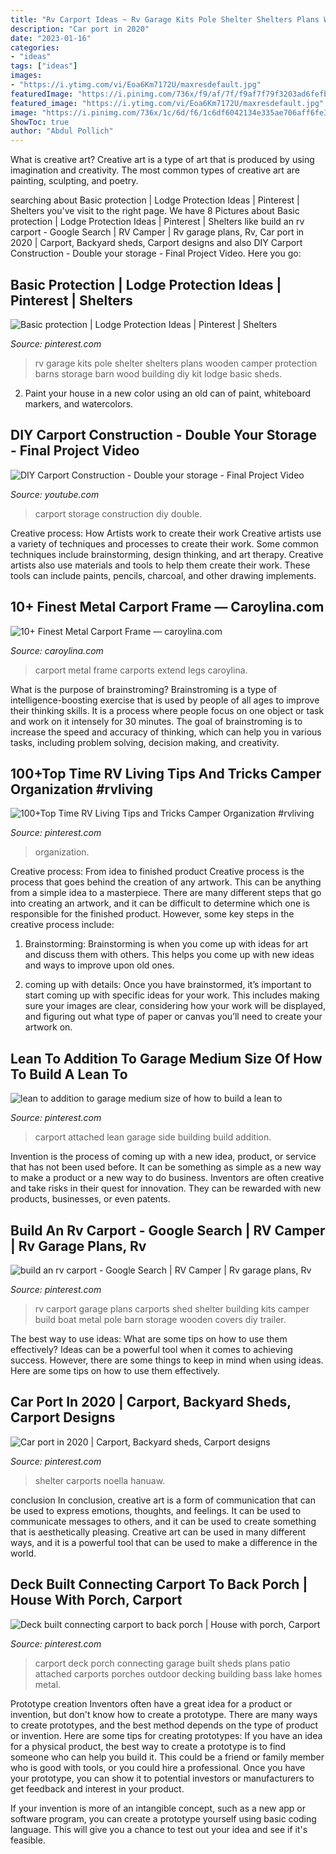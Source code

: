 ```yaml
---
title: "Rv Carport Ideas ~ Rv Garage Kits Pole Shelter Shelters Plans Wooden Camper Protection Barns Storage Barn Wood Building Diy Kit Lodge Basic Sheds"
description: "Car port in 2020"
date: "2023-01-16"
categories:
- "ideas"
tags: ["ideas"]
images:
- "https://i.ytimg.com/vi/Eoa6Km7172U/maxresdefault.jpg"
featuredImage: "https://i.pinimg.com/736x/f9/af/7f/f9af7f79f3203ad6fefbbc89619798c4.jpg"
featured_image: "https://i.ytimg.com/vi/Eoa6Km7172U/maxresdefault.jpg"
image: "https://i.pinimg.com/736x/1c/6d/f6/1c6df6042134e335ae706aff6fe37c86--carport-ideas-river-house.jpg"
ShowToc: true
author: "Abdul Pollich"
---
```



What is creative art?
Creative art is a type of art that is produced by using imagination and creativity. The most common types of creative art are painting, sculpting, and poetry.

	

		
searching about Basic protection | Lodge Protection Ideas | Pinterest | Shelters you've visit to the right page. We have 8 Pictures about Basic protection | Lodge Protection Ideas | Pinterest | Shelters like build an rv carport - Google Search | RV Camper | Rv garage plans, Rv, Car port in 2020 | Carport, Backyard sheds, Carport designs and also DIY Carport Construction - Double your storage - Final Project Video. Here you go:
		
    
## Basic Protection | Lodge Protection Ideas | Pinterest | Shelters

<img loading=lazy src="https://s-media-cache-ak0.pinimg.com/736x/95/4b/21/954b21e79bcb467160b940b8a0bb88eb.jpg" onerror="this.onerror=null;this.src='https://tse1.mm.bing.net/th?id=OIP.PC9vjTtiTVzJQxmvKIpkMgHaFj&amp;pid=15.1';" alt="Basic protection | Lodge Protection Ideas | Pinterest | Shelters">

_Source: pinterest.com_

>rv garage kits pole shelter shelters plans wooden camper protection barns storage barn wood building diy kit lodge basic sheds. 

	

2. Paint your house in a new color using an old can of paint, whiteboard markers, and watercolors.

    
## DIY Carport Construction - Double Your Storage - Final Project Video

<img loading=lazy src="https://i.ytimg.com/vi/Eoa6Km7172U/maxresdefault.jpg" onerror="this.onerror=null;this.src='https://tse1.mm.bing.net/th?id=OIP.Fs0bhx7IzPNCJFGguU1C7AHaEK&amp;pid=15.1';" alt="DIY Carport Construction - Double your storage - Final Project Video">

_Source: youtube.com_

>carport storage construction diy double. 

	

Creative process: How Artists work to create their work
Creative artists use a variety of techniques and processes to create their work. Some common techniques include brainstorming, design thinking, and art therapy. Creative artists also use materials and tools to help them create their work. These tools can include paints, pencils, charcoal, and other drawing implements.

    
## 10+ Finest Metal Carport Frame — Caroylina.com

<img loading=lazy src="https://caroylina.com/wp-content/uploads/2020/01/aframe-horizontal-carports-siram-metal-buildings-facade-sample-in-metal-carport-frame.jpg" onerror="this.onerror=null;this.src='https://tse3.mm.bing.net/th?id=OIP.KNC389_2FsPsolyGTbtregHaEK&amp;pid=15.1';" alt="10+ Finest Metal Carport Frame — caroylina.com">

_Source: caroylina.com_

>carport metal frame carports extend legs caroylina. 

	

What is the purpose of brainstroming?
Brainstroming is a type of intelligence-boosting exercise that is used by people of all ages to improve their thinking skills. It is a process where people focus on one object or task and work on it intensely for 30 minutes. The goal of brainstroming is to increase the speed and accuracy of thinking, which can help you in various tasks, including problem solving, decision making, and creativity.

    
## 100+Top Time RV Living Tips And Tricks Camper Organization #rvliving

<img loading=lazy src="https://i.pinimg.com/736x/f9/af/7f/f9af7f79f3203ad6fefbbc89619798c4.jpg" onerror="this.onerror=null;this.src='https://tse3.mm.bing.net/th?id=OIP._YRo5cViiS15rRCfC7rrLAHaKW&amp;pid=15.1';" alt="100+Top Time RV Living Tips and Tricks Camper Organization #rvliving">

_Source: pinterest.com_

>organization. 

	

Creative process: From idea to finished product
Creative process is the process that goes behind the creation of any artwork. This can be anything from a simple idea to a masterpiece. There are many different steps that go into creating an artwork, and it can be difficult to determine which one is responsible for the finished product. However, some key steps in the creative process include:
1. Brainstorming: Brainstorming is when you come up with ideas for art and discuss them with others. This helps you come up with new ideas and ways to improve upon old ones.

2. coming up with details: Once you have brainstormed, it’s important to start coming up with specific ideas for your work. This includes making sure your images are clear, considering how your work will be displayed, and figuring out what type of paper or canvas you’ll need to create your artwork on.

    
## Lean To Addition To Garage Medium Size Of How To Build A Lean To

<img loading=lazy src="https://i.pinimg.com/736x/cd/f4/60/cdf460186b1bd292e413795028a811e6.jpg" onerror="this.onerror=null;this.src='https://tse1.mm.bing.net/th?id=OIP.CABZjsRARHs7jbpuXr9y2wHaE9&amp;pid=15.1';" alt="lean to addition to garage medium size of how to build a lean to">

_Source: pinterest.com_

>carport attached lean garage side building build addition. 

	

Invention is the process of coming up with a new idea, product, or service that has not been used before. It can be something as simple as a new way to make a product or a new way to do business. Inventors are often creative and take risks in their quest for innovation. They can be rewarded with new products, businesses, or even patents.

    
## Build An Rv Carport - Google Search | RV Camper | Rv Garage Plans, Rv

<img loading=lazy src="https://i.pinimg.com/736x/99/4c/8a/994c8ad7f45985673cba6f8c8e99a109--rv-garage-plans-carport-plans.jpg?b=t" onerror="this.onerror=null;this.src='https://tse2.mm.bing.net/th?id=OIP.zMgSqrUMFMSG-n1jyIYC-QHaFO&amp;pid=15.1';" alt="build an rv carport - Google Search | RV Camper | Rv garage plans, Rv">

_Source: pinterest.com_

>rv carport garage plans carports shed shelter building kits camper build boat metal pole barn storage wooden covers diy trailer. 

	

The best way to use ideas: What are some tips on how to use them effectively?
Ideas can be a powerful tool when it comes to achieving success. However, there are some things to keep in mind when using ideas. Here are some tips on how to use them effectively.

    
## Car Port In 2020 | Carport, Backyard Sheds, Carport Designs

<img loading=lazy src="https://i.pinimg.com/736x/2c/17/84/2c17842d614f6b67997550a3c077ca7c.jpg" onerror="this.onerror=null;this.src='https://tse1.mm.bing.net/th?id=OIP.YS34sPqAgpc7yo-Z3ib02wHaFi&amp;pid=15.1';" alt="Car port in 2020 | Carport, Backyard sheds, Carport designs">

_Source: pinterest.com_

>shelter carports noella hanuaw. 

	

conclusion
In conclusion, creative art is a form of communication that can be used to express emotions, thoughts, and feelings. It can be used to communicate messages to others, and it can be used to create something that is aesthetically pleasing. Creative art can be used in many different ways, and it is a powerful tool that can be used to make a difference in the world.

    
## Deck Built Connecting Carport To Back Porch | House With Porch, Carport

<img loading=lazy src="https://i.pinimg.com/736x/1c/6d/f6/1c6df6042134e335ae706aff6fe37c86--carport-ideas-river-house.jpg" onerror="this.onerror=null;this.src='https://tse3.mm.bing.net/th?id=OIP.ivrW1357vsx9N48EpYjiKwHaFj&amp;pid=15.1';" alt="Deck built connecting carport to back porch | House with porch, Carport">

_Source: pinterest.com_

>carport deck porch connecting garage built sheds plans patio attached carports porches outdoor decking building bass lake homes metal. 

	

Prototype creation
Inventors often have a great idea for a product or invention, but don't know how to create a prototype. There are many ways to create prototypes, and the best method depends on the type of product or invention. Here are some tips for creating prototypes:
If you have an idea for a physical product, the best way to create a prototype is to find someone who can help you build it. This could be a friend or family member who is good with tools, or you could hire a professional. Once you have your prototype, you can show it to potential investors or manufacturers to get feedback and interest in your product.

If your invention is more of an intangible concept, such as a new app or software program, you can create a prototype yourself using basic coding language. This will give you a chance to test out your idea and see if it's feasible.


